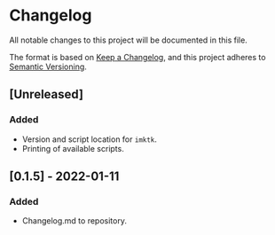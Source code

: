 # Changelog
All notable changes to this project will be documented in this file.

The format is based on [Keep a Changelog](https://keepachangelog.com/en/1.0.0/),
and this project adheres to [Semantic Versioning](https://semver.org/spec/v2.0.0.html).

## [Unreleased]
### Added
- Version and script location for `imktk`.
- Printing of available scripts.

## [0.1.5] - 2022-01-11
### Added
- Changelog.md to repository.

